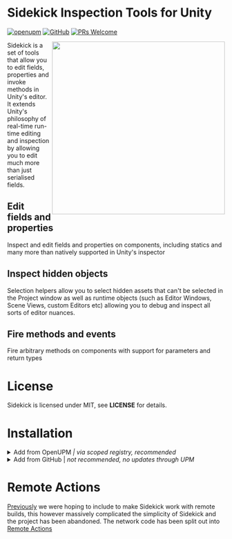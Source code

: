 # Sidekick Inspection Tools for Unity

[![openupm](https://img.shields.io/npm/v/com.sabresaurus.sidekick?label=openupm&registry_uri=https://package.openupm.com)](https://openupm.com/packages/com.sabresaurus.sidekick/) [![GitHub](https://img.shields.io/github/license/sabresaurus/Sidekick)](https://github.com/sabresaurus/Sidekick/blob/master/LICENSE.md) [![PRs Welcome](https://img.shields.io/badge/PRs-welcome-blue.svg)](http://makeapullrequest.com)

<img align="right" src="https://user-images.githubusercontent.com/17784523/126076796-cfd27caf-ee21-4a64-9a73-d45bd83a50b5.png" width="400" />

Sidekick is a set of tools that allow you to edit fields, properties and invoke methods in Unity's editor. It extends Unity's philosophy of real-time run-time editing and inspection by allowing you to edit much more than just serialised fields.

## Edit fields and properties 
Inspect and edit fields and properties on components, including statics and many more than natively supported in Unity's inspector

## Inspect hidden objects

Selection helpers allow you to select hidden assets that can't be selected in the Project window as well as runtime objects (such as Editor Windows, Scene Views, custom Editors etc) allowing you to debug and inspect all sorts of editor nuances.

## Fire methods and events

Fire arbitrary methods on components with support for parameters and return types

# License

Sidekick is licensed under MIT, see **LICENSE** for details.

# Installation

<details>
<summary>Add from OpenUPM <em>| via scoped registry, recommended</em></summary>

This package is available on OpenUPM: https://openupm.com/packages/com.sabresaurus.sidekick

To add it the package to your project:

- open `Edit/Project Settings/Package Manager`
- add a new Scoped Registry:
  ```
  Name: OpenUPM
  URL:  https://package.openupm.com/
  Scope(s): com.sabresaurus
  ```
- click <kbd>Save</kbd>
- open Package Manager
- click <kbd>+</kbd>
- select <kbd>Add from Git URL</kbd>
- paste `com.sabresaurus.sidekick`
- click <kbd>Add</kbd>
</details>

<details>
<summary>Add from GitHub | <em>not recommended, no updates through UPM</em></summary>

You can also add it directly from GitHub on Unity 2020.3+. Note that you won't be able to receive updates through Package Manager this way, you'll have to update manually.

- open Package Manager
- click <kbd>+</kbd>
- select <kbd>Add from Git URL</kbd>
- paste `https://github.com/sabresaurus/Sidekick.git`
- click <kbd>Add</kbd>  
**or**  
- Edit your `Packages/manifest.json` file to contain `"com.sabresaurus.sidekick": "https://github.com/sabresaurus/Sidekick.git"`,
  
To update the package with new changes, remove the lock from the `Packages/packages-lock.json` file.
</details>

# Remote Actions

[Previously](https://github.com/sabresaurus/Sidekick/tree/pre-remote-removal) we were hoping to include to make Sidekick work with remote builds, this however massively complicated the simplicity of Sidekick and the project has been abandoned. The network code has been split out into [Remote Actions](https://github.com/sabresaurus/Remote-Actions)
